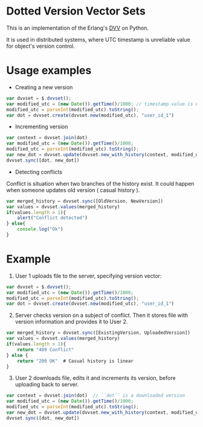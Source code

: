Dotted Version Vector Sets
==========================

This is an implementation of the Erlang's [DVV](https://github.com/ricardobcl/Dotted-Version-Vectors) on Python.

It is used in distributed systems, where UTC timestamp is unreliable value for object's version control.

Usage examples
==============

* Creating a new version
```js
var dvvset = $.dvvset();
var modified_utc = (new Date()).getTime()/1000; // timestamp value is used for example only. It can be anything.
modified_utc = parseInt(modified_utc).toString();
var dot = dvvset.create(dvvset.new(modified_utc), "user_id_1")
```

* Incrementing version
```js
var context = dvvset.join(dot)
var modified_utc = (new Date()).getTime()/1000;
modified_utc = parseInt(modified_utc).toString();
var new_dot = dvvset.update(dvvset.new_with_history(context, modified_utc), dot, "user_id_2")
dvvset.sync([dot, new_dot])
```

* Detecting conflicts

Conflict is situation when two branches of the history exist.
It could happen when someone updates old version ( casual history ).

```js
var merged_history = dvvset.sync([OldVersion, NewVersion])
var values = dvvset.values(merged_history)
if(values.length > 1){
    alert("Conflict detected")
} else{
    console.log("Ok")
}
```

Example
=======
1. User 1 uploads file to the server, specifying version vector:

```js
var dvvset = $.dvvset();
var modified_utc = (new Date()).getTime()/1000;
modified_utc = parseInt(modified_utc).toString();
var dot = dvvset.create(dvvset.new(modified_utc), "user_id_1")
```

2. Server checks version on a subject of conflict. Then it
stores file with version information and provides it to User 2.

```js
var merged_history = dvvset.sync([ExistingVersion, UploadedVersion])
var values = dvvset.values(merged_history)
if(values.length > 1){
    return "409 Conflict"
} else {
    return "200 OK"  # Casual history is linear
}
```

3. User 2 downloads file, edits it and increments its version, before uploading back to server.

```js
var context = dvvset.join(dot)  // ``dot`` is a downloaded version
var modified_utc = (new Date()).getTime()/1000;
modified_utc = parseInt(modified_utc).toString();
var new_dot = dvvset.update(dvvset.new_with_history(context, modified_utc), dot, "user_id_2")
dvvset.sync([dot, new_dot])
```
